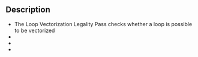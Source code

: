 ## Description
- The Loop Vectorization Legality Pass checks whether a loop is possible to be vectorized
-
-
-